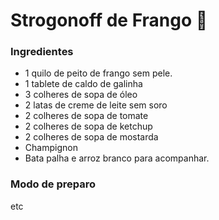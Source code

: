 # Strogonoff de Frango :chicken:

### Ingredientes

- 1 quilo de peito de frango sem pele.
- 1 tablete de caldo de galinha
- 3 colheres de sopa de óleo
- 2 latas de creme de leite sem soro
- 2 colheres de sopa de tomate
- 2 colheres de sopa de ketchup
- 2 colheres de sopa de mostarda
- Champignon
- Bata palha e arroz branco para acompanhar.

### Modo de preparo 

etc